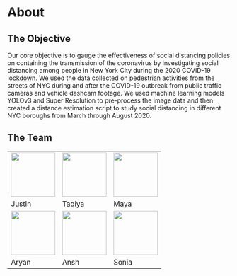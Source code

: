 # About 
<h2>The Objective</h2>
<p>Our core objective is to gauge the effectiveness of social distancing policies on containing the transmission of the coronavirus by investigating social distancing among people in New York City during the 2020 COVID-19 lockdown. We used the data collected on pedestrian activities from the streets of NYC during and after the COVID-19 outbreak from public traffic cameras and vehicle dashcam footage. We used machine learning models YOLOv3 and Super Resolution to pre-process the image data and then created a distance estimation script to study social distancing in different NYC boroughs from March through August 2020.</p>

<h2> The Team</h2>
<table>
  <tr>
    <td><img src="https://mshankar58.github.io/winlab-social-distancing-2021/images/pixil-frame-0.png"  width="100"></td>
    <td><img src="https://mshankar58.github.io/winlab-social-distancing-2021/images/taqiya.jpg" width="100"></td>
    <td><img src="https://mshankar58.github.io/winlab-social-distancing-2021/images/m.jpg" width="100"></td>
  </tr>
  <tr>
    <td>Justin</td>
    <td>Taqiya</td>
    <td>Maya</td>
  </tr>
  <tr>
    <td><img src="https://mshankar58.github.io/winlab-social-distancing-2021/images/pixil-frame-0.png" width="100"></td>
    <td><img src="https://mshankar58.github.io/winlab-social-distancing-2021/images/Ansh_Photo.PNG"  width="100"></td>
    <td><img src="https://mshankar58.github.io/winlab-social-distancing-2021/images/sonia.jpg"  width="100"></td>
  </tr>
  <tr>
    <td>Aryan</td>
    <td>Ansh</td>
    <td>Sonia</td>
  </tr>
</table>
